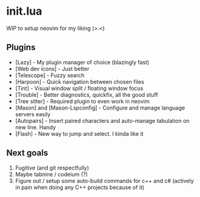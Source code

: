 # init.lua
WIP to setup neovim for my liking (>.<)

## Plugins
  * [Lazy] - My plugin manager of choice (blazingly fast)
  * [Web dev icons] - Just better
  * [Telescope] - Fuzzy search
  * [Harpoon] - Quick navigation between chosen files
  * [Tint] - Visual window split / floating window focus
  * [Trouble] - Better diagnostics, quickfix, all the good stuff
  * [Tree sitter] - Required plugin to even work in neovim
  * [Mason] and [Mason-Lspconfig] - Configure and manage language servers easily
  * [Autopairs] - Insert paired characters and auto-manage tabulation on new line. Handy
  * [Flash] - New way to jump and select. I kinda like it

## Next goals
1. Fugitive (and git respectfully)
2. Maybe tabnine / codeium (?)
3. Figure out / setup some auto-build commands for c++ and c# (actively in pain when doing any C++ projects because of it)
